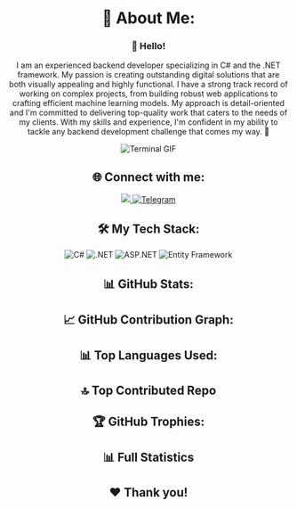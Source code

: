<h1 align="center">💫 About Me:</h1>

<h3 align="center">👋 Hello!</h3>
<p align="center">
I am an experienced backend developer specializing in C# and the .NET framework. My passion is creating outstanding digital solutions that are both visually appealing and highly functional. I have a strong track record of working on complex projects, from building robust web applications to crafting efficient machine learning models. My approach is detail-oriented and I'm committed to delivering top-quality work that caters to the needs of my clients. With my skills and experience, I'm confident in my ability to tackle any backend development challenge that comes my way. 🚀
</p>

<p align="center"> 
  <img src="https://path-to-your-terminal-gif" alt="Terminal GIF">
</p>

<h2 align="center">🌐 Connect with me:</h2>

<p align="center">
  <a href="https://www.linkedin.com/in/volodymyr-zelenyi-4939a9269/">
    <img src="https://img.shields.io/badge/LinkedIn-blue?logo=linkedin&logoColor=white&style=for-the-badge">
  </a>
  <a href="https://t.me/zln_work">
    <img src="https://img.shields.io/badge/Telegram-2CA5E0?style=for-the-badge&logo=telegram&logoColor=white" alt="Telegram">
  </a>
  <!-- Add more social links here -->
</p>
<h2 align="center">🛠️ My Tech Stack:</h2>

<p align="center">
<img src="https://img.shields.io/badge/C%23-239120?style=for-the-badge&logo=c-sharp&logoColor=white" alt="C#">
<img src="https://img.shields.io/badge/.NET-512BD4?style=for-the-badge&logo=.net&logoColor=white" alt=".NET">
<img src="https://img.shields.io/badge/ASP.NET-512BD4?style=for-the-badge&logo=asp.net&logoColor=white" alt="ASP.NET">
<img src="https://img.shields.io/badge/Entity_Framework-512BD4?style=for-the-badge&logo=entity-framework&logoColor=white" alt="Entity Framework">
</p>

<h2 align="center">📊 GitHub Stats:</h2>

<p align="center">
  <!-- Add GitHub stats cards here -->
</p>

<h2 align="center">📈 GitHub Contribution Graph:</h2>

<p align="center">
  <!-- Add contribution graph here -->
</p>

<h2 align="center">📊 Top Languages Used:</h2>

<p align="center">
  <!-- Add top languages used here -->
</p>

<h2 align="center">🔝 Top Contributed Repo</h2>

<p align="center">
  <!-- Add top contributed repo info here -->
</p>

<h2 align="center">🏆 GitHub Trophies:</h2>

<p align="center">
  <!-- Add GitHub trophies here -->
</p>

<h2 align="center">📊 Full Statistics</h2>

<p align="center">
  <!-- Add full statistics here -->
</p>

<h2 align="center">❤️ Thank you!</h2>






